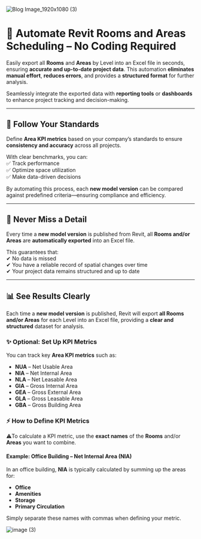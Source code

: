 
![Blog Image_1920x1080 (3)](https://github.com/user-attachments/assets/b8f93e45-595e-4cad-bfc2-5fc830948e03)

# 🚀 Automate Revit Rooms and Areas Scheduling – No Coding Required  

Easily export all **Rooms** and **Areas** by Level into an Excel file in seconds, ensuring **accurate and up-to-date project data**. This automation **eliminates manual effort**, **reduces errors**, and provides a **structured format** for further analysis.  

Seamlessly integrate the exported data with **reporting tools** or **dashboards** to enhance project tracking and decision-making.  

---

## 📏 Follow Your Standards  

Define **Area KPI metrics** based on your company’s standards to ensure **consistency and accuracy** across all projects.  

With clear benchmarks, you can:  
✅ Track performance  
✅ Optimize space utilization  
✅ Make data-driven decisions  

By automating this process, each **new model version** can be compared against predefined criteria—ensuring compliance and efficiency.  

---

## 🔎 Never Miss a Detail  

Every time a **new model version** is published from Revit, all **Rooms and/or Areas** are **automatically exported** into an Excel file.  

This guarantees that:  
✔ No data is missed  
✔ You have a reliable record of spatial changes over time  
✔ Your project data remains structured and up to date  

---

## 📊 **See Results Clearly**  

Each time a **new model version** is published, Revit will export **all Rooms and/or Areas** for each Level into an Excel file, providing a **clear and structured** dataset for analysis.  

### ✨ **Optional: Set Up KPI Metrics**  

You can track key **Area KPI metrics** such as:  

- **NUA** – Net Usable Area  
- **NIA** – Net Internal Area  
- **NLA** – Net Leasable Area  
- **GIA** – Gross Internal Area  
- **GEA** – Gross External Area  
- **GLA** – Gross Leasable Area  
- **GBA** – Gross Building Area  

### ⚡ How to Define KPI Metrics  

⚠️To calculate a KPI metric, use the **exact names** of the **Rooms** and/or **Areas** you want to combine.  

#### Example: **Office Building – Net Internal Area (NIA)**  
In an office building, **NIA** is typically calculated by summing up the areas for:  
- **Office**  
- **Amenities**  
- **Storage**  
- **Primary Circulation**  

Simply separate these names with commas when defining your metric.  


![image (3)](https://github.com/user-attachments/assets/6468f1ed-9b99-46d8-934c-eb6f55085b5d)

